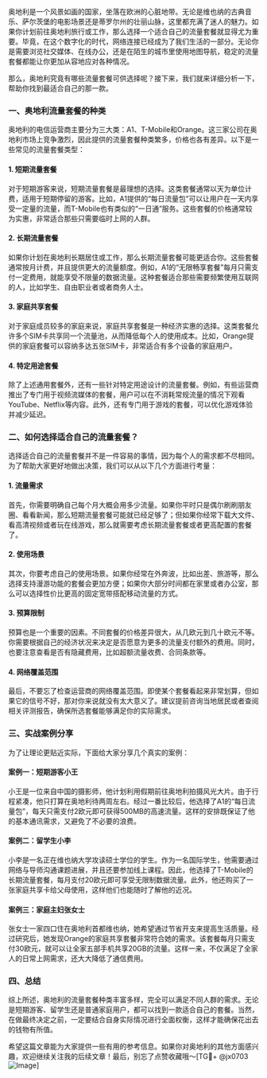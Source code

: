 奥地利是一个风景如画的国家，坐落在欧洲的心脏地带。无论是维也纳的古典音乐、萨尔茨堡的电影场景还是蒂罗尔州的壮丽山脉，这里都充满了迷人的魅力。如果你计划前往奥地利旅行或工作，那么选择一个适合自己的流量套餐就显得尤为重要。毕竟，在这个数字化的时代，网络连接已经成为了我们生活的一部分。无论你是需要浏览社交媒体、在线办公，还是在陌生的城市里使用地图导航，稳定的流量套餐都能让你更加从容地应对各种情况。

那么，奥地利究竟有哪些流量套餐可供选择呢？接下来，我们就来详细分析一下，帮助你找到最适合自己的那一款。

### 一、奥地利流量套餐的种类

奥地利的电信运营商主要分为三大类：A1、T-Mobile和Orange。这三家公司在奥地利市场上竞争激烈，因此提供的流量套餐种类繁多，价格也各有差异。以下是一些常见的流量套餐类型：

#### 1. 短期流量套餐
对于短期游客来说，短期流量套餐是最理想的选择。这类套餐通常以天为单位计费，适用于短期停留的游客。比如，A1提供的“每日流量包”可以让用户在一天内享受一定量的流量，而T-Mobile也有类似的“一日通”服务。这些套餐的价格通常较为实惠，非常适合那些只需要临时上网的人群。

#### 2. 长期流量套餐
如果你计划在奥地利长期居住或工作，那么长期流量套餐可能更适合你。这些套餐通常按月计费，并且提供更大的流量额度。例如，A1的“无限畅享套餐”每月只需支付一定费用，就能享受不限量的数据流量。这种套餐适合那些需要频繁使用互联网的人，比如学生、自由职业者或者商务人士。

#### 3. 家庭共享套餐
对于家庭成员较多的家庭来说，家庭共享套餐是一种经济实惠的选择。这类套餐允许多个SIM卡共享同一个流量池，从而降低每个人的使用成本。比如，Orange提供的家庭套餐可以容纳多达五张SIM卡，非常适合有多个设备的家庭用户。

#### 4. 特定用途套餐
除了上述通用套餐外，还有一些针对特定用途设计的流量套餐。例如，有些运营商推出了专门用于视频流媒体的套餐，用户可以在不消耗常规流量的情况下观看YouTube、Netflix等内容。此外，还有专门用于游戏的套餐，可以优化游戏体验并减少延迟。

### 二、如何选择适合自己的流量套餐？

选择适合自己的流量套餐并不是一件容易的事情，因为每个人的需求都不尽相同。为了帮助大家更好地做出决策，我们可以从以下几个方面进行考量：

#### 1. 流量需求
首先，你需要明确自己每个月大概会用多少流量。如果你平时只是偶尔刷刷朋友圈、看看新闻，那么短期流量套餐可能就已经足够了；但如果你经常下载大文件、看高清视频或者玩在线游戏，那么就需要考虑长期流量套餐或者更高配置的套餐了。

#### 2. 使用场景
其次，你要考虑自己的使用场景。如果你经常在外奔波，比如出差、旅游等，那么选择支持漫游功能的套餐会更加方便；如果你大部分时间都在家里或者办公室，那么可以选择性价比更高的固定宽带搭配移动流量的方式。

#### 3. 预算限制
预算也是一个重要的因素。不同套餐的价格差异很大，从几欧元到几十欧元不等。你需要根据自己的经济状况来决定是否愿意为更多的流量支付额外的费用。同时，也要注意查看是否有隐藏费用，比如超额流量收费、合同条款等。

#### 4. 网络覆盖范围
最后，不要忘了检查运营商的网络覆盖范围。即使某个套餐看起来非常划算，但如果它的信号不好，那对你来说就没有太大意义了。建议提前咨询当地居民或者查阅相关评测报告，确保所选套餐能够满足你的实际需求。

### 三、实战案例分享

为了让理论更贴近实际，下面给大家分享几个真实的案例：

#### 案例一：短期游客小王
小王是一位来自中国的摄影师，他计划利用假期前往奥地利拍摄风光大片。由于行程紧凑，他只打算在奥地利待两周左右。经过一番比较后，他选择了A1的“每日流量包”，每天只需支付2欧元即可获得500MB的高速流量。这样的安排既保证了他的基本通讯需求，又避免了不必要的浪费。

#### 案例二：留学生小李
小李是一名正在维也纳大学攻读硕士学位的学生。作为一名国际学生，他需要通过网络与导师沟通课题进展，并且还要参加线上课程。因此，他选择了T-Mobile的长期流量套餐，每月支付20欧元即可享受无限制数据流量。此外，他还购买了一张家庭共享卡给父母使用，这样他们也能随时了解他的近况。

#### 案例三：家庭主妇张女士
张女士一家四口住在奥地利首都维也纳，她希望通过节省开支来提高生活质量。经过研究后，她发现Orange的家庭共享套餐非常符合她的需求。该套餐每月只需支付30欧元，就可以让全家五部手机共享20GB的流量。这样一来，不仅满足了全家人的日常上网需求，还大大降低了通信费用。

### 四、总结

综上所述，奥地利的流量套餐种类丰富多样，完全可以满足不同人群的需求。无论是短期游客、留学生还是普通家庭用户，都可以找到一款适合自己的套餐。当然，在做最终决定之前，一定要结合自身实际情况进行全面权衡，这样才能确保花出去的钱物有所值。

希望这篇文章能为大家提供一些有用的参考信息。如果你对奥地利的其他方面感兴趣，欢迎继续关注我的后续文章！最后，别忘了点赞收藏哦～[TG💪+ @jx0703 ![Image](https://github.com/user-attachments/assets/dbca1d08-cadb-493c-b0ec-ad6f7a83f270)]